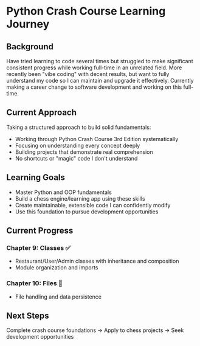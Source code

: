 # Python Crash Course Learning Journey

## Background

Have tried learning to code several times but struggled to make significant consistent progress while working full-time in an unrelated field. More recently been "vibe coding" with decent results, but want to fully understand my code so I can maintain and upgrade it effectively.
Currently making a career change to software development and working on this full-time.

## Current Approach

Taking a structured approach to build solid fundamentals:
- Working through Python Crash Course 3rd Edition systematically  
- Focusing on understanding every concept deeply
- Building projects that demonstrate real comprehension
- No shortcuts or "magic" code I don't understand

## Learning Goals

- Master Python and OOP fundamentals
- Build a chess engine/learning app using these skills
- Create maintainable, extensible code I can confidently modify
- Use this foundation to pursue development opportunities

## Current Progress

### Chapter 9: Classes ✅
- Restaurant/User/Admin classes with inheritance and composition
- Module organization and imports

### Chapter 10: Files 🔄  
- File handling and data persistence

## Next Steps
Complete crash course foundations → Apply to chess projects → Seek development opportunities
